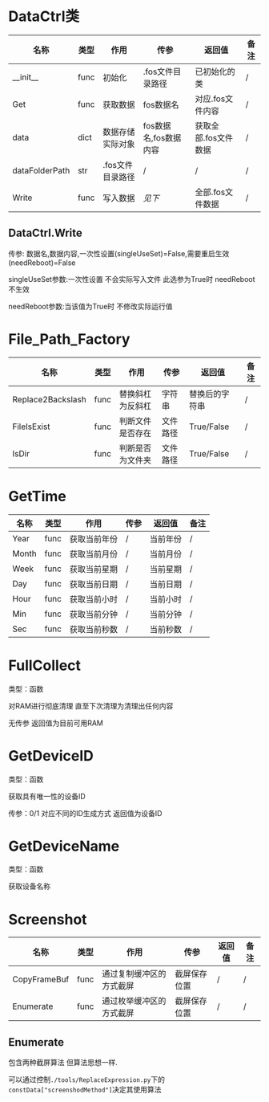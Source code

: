 # DataCtrl类
|名称|类型|作用|传参|返回值|备注|
|-|-|-|-|-|-|
|\_\_init\_\_|func|初始化|.fos文件目录路径|已初始化的类|/|
|Get|func|获取数据|fos数据名|对应.fos文件内容|/|
|data|dict|数据存储实际对象|fos数据名,fos数据内容|获取全部.fos文件数据|/|
|dataFolderPath|str|.fos文件目录路径|/|/|/|
|Write|func|写入数据|_见下_|全部.fos文件数据|/|

## DataCtrl.Write

传参: 数据名,数据内容,一次性设置(singleUseSet)=False,需要重启生效(needReboot)=False

singleUseSet参数:一次性设置 不会实际写入文件 此选参为True时 needReboot不生效

needReboot参数:当该值为True时 不修改实际运行值 

# File_Path_Factory

|名称|类型|作用|传参|返回值|备注|
|-|-|-|-|-|-|
|Replace2Backslash|func|替换斜杠为反斜杠|字符串|替换后的字符串|/|
|FileIsExist|func|判断文件是否存在|文件路径|True/False|/|
|IsDir|func|判断是否为文件夹|文件路径|True/False|/|

# GetTime
|名称|类型|作用|传参|返回值|备注|
|-|-|-|-|-|-|
|Year|func|获取当前年份|/|当前年份|/|
|Month|func|获取当前月份|/|当前月份|/|
|Week|func|获取当前星期|/|当前星期|/|
|Day|func|获取当前日期|/|当前日期|/|
|Hour|func|获取当前小时|/|当前小时|/|
|Min|func|获取当前分钟|/|当前分钟|/|
|Sec|func|获取当前秒数|/|当前秒数|/|

# FullCollect

类型：函数

对RAM进行彻底清理 直至下次清理为清理出任何内容

无传参 返回值为目前可用RAM

# GetDeviceID

类型：函数

获取具有唯一性的设备ID

传参：0/1
对应不同的ID生成方式
返回值为设备ID

# GetDeviceName

类型：函数

获取设备名称

# Screenshot

|名称|类型|作用|传参|返回值|备注|
|-|-|-|-|-|-|
|CopyFrameBuf|func|通过复制缓冲区的方式截屏|截屏保存位置|/|/|
|Enumerate|func|通过枚举缓冲区的方式截屏|截屏保存位置|/|/|

## Enumerate

包含两种截屏算法 但算法思想一样.

可以通过控制`./tools/ReplaceExpression.py`下的`constData["screenshodMethod"]`决定其使用算法